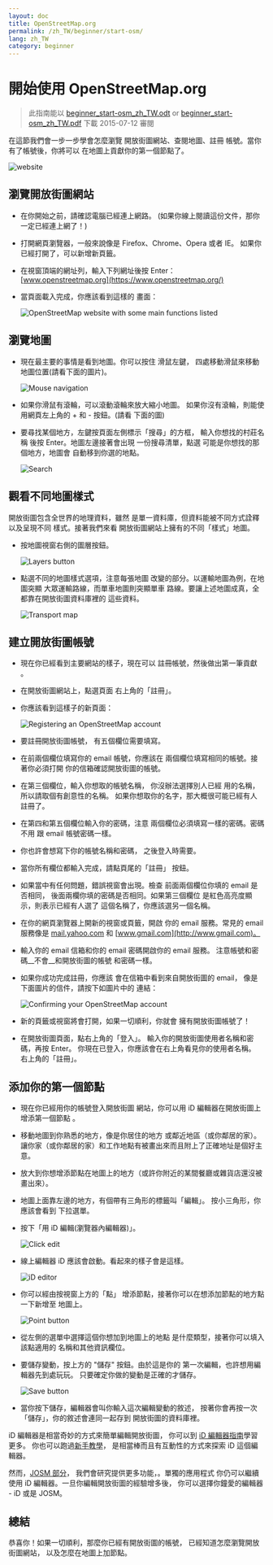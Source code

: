 ```yaml
---
layout: doc
title: OpenStreetMap.org
permalink: /zh_TW/beginner/start-osm/
lang: zh_TW
category: beginner
---
```


開始使用 OpenStreetMap.org
====================================

> 此指南能以 [beginner_start-osm_zh_TW.odt](/files/beginner_start-osm_zh_TW.odt) or [beginner_start-osm_zh_TW.pdf](/files/beginner_start-osm_zh_TW.pdf) 下載
> 2015-07-12 審閱

在這節我們會一步一步學會怎麼瀏覽
開放街圖網站、查閱地圖、註冊
帳號。當你有了帳號後，你將可以
在地圖上貢獻你的第一個節點了。

![website][]

瀏覽開放街圖網站
-------------------------------

-   在你開始之前，請確認電腦已經連上網路。
    (如果你線上閱讀這份文件，那你一定已經連上網了！)
-   打開網頁瀏覽器，一般來說像是 Firefox、Chrome、Opera 或者 IE。
    如果你已經打開了，可以新增新頁籤。
-   在視窗頂端的網址列，輸入下列網址後按 Enter：
    [www.openstreetmap.org](https://www.openstreetmap.org/)
-   當頁面載入完成，你應該看到這樣的
    畫面：

    ![OpenStreetMap website with some main functions listed][]

瀏覽地圖
----------------

-   現在最主要的事情是看到地圖。你可以按住
    滑鼠左鍵，
    四處移動滑鼠來移動地圖位置(請看下面的圖片)。

    ![Mouse navigation][]

-   如果你滑鼠有滾輪，可以滾動滾輪來放大縮小地圖。
    如果你沒有滾輪，則能使用網頁左上角的 +
     和 - 按鈕。(請看
    下面的圖)
-   要尋找某個地方，左鍵按頁面左側標示「搜尋」的方框，
    輸入你想找的村莊名稱
    後按 Enter。地圖左邊接著會出現
    一份搜尋清單，點選
    可能是你想找的那個地方，地圖會
    自動移到你選的地點。

    ![Search][]


觀看不同地圖樣式
------------------------

開放街圖包含全世界的地理資料，雖然
是單一資料庫，但資料能被不同方式詮釋以及呈現不同
樣式。接著我們來看
開放街圖網站上擁有的不同「樣式」地圖。

-   按地圖視窗右側的圖層按鈕。

    ![Layers button][]

-   點選不同的地圖樣式選項，注意每張地圖
    改變的部分。以運輸地圖為例，在地圖突顯
    大眾運輸路線，而單車地圖則突顯單車
    路線。要讓上述地圖成真，全都靠在開放街圖資料庫裡的
    這些資料。

    ![Transport map][]

建立開放街圖帳號
-------------------------------

-   現在你已經看到主要網站的樣子，現在可以
    註冊帳號，然後做出第一筆貢獻
    。
-   在開放街圖網站上，點選頁面
    右上角的「註冊」。
-   你應該看到這樣子的新頁面：

    ![Registering an OpenStreetMap account][]

-   要註冊開放街圖帳號，
    有五個欄位需要填寫。
-   在前兩個欄位填寫你的 email 帳號，你應該在
    兩個欄位填寫相同的帳號。接著你必須打開
    你的信箱確認開放街圖的帳號。
-   在第三個欄位，輸入你想取的帳號名稱，
    你沒辦法選擇別人已經
    用的名稱，所以請取個有創意性的名稱。
    如果你想取你的名字，那大概很可能已經有人
    註冊了。
-   在第四和第五個欄位輸入你的密碼，注意
    兩個欄位必須填寫一樣的密碼。密碼不用
    跟 email 帳號密碼一樣。
-   你也許會想寫下你的帳號名稱和密碼，
    之後登入時需要。
-   當你所有欄位都輸入完成，請點頁尾的「註冊」
    按鈕。
-   如果當中有任何問題，錯誤視窗會出現。檢查
    前面兩個欄位你填的 email 是否相同，
    後面兩欄你填的密碼是否相同。如果第三個欄位
    是紅色高亮度顯示，則表示已經有人選了
    這個名稱了，你應該選另一個名稱。
-   在你的網頁瀏覽器上開新的視窗或頁籤，開啟
    你的 email 服務。常見的 email 服務像是 [mail.yahoo.com](http://mail.yahoo.com)
    和 [www.gmail.com](http://www.gmail.com)。
-   輸入你的 email 信箱和你的 email 密碼開啟你的 email 服務。
    注意帳號和密碼__不會__和開放街圖的帳號
    和密碼一樣。
-   如果你成功完成註冊，你應該
    會在信箱中看到來自開放街圖的 email，
    像是下面圖片的信件，請按下如圖片中的
    連結：

    ![Confirming your OpenStreetMap account][]

-   新的頁籤或視窗將會打開，如果一切順利，你就會
    擁有開放街圖帳號了！
-   在開放街圖頁面，點右上角的「登入」。
    輸入你的開放街圖使用者名稱和密碼，再按 Enter。
    你現在已登入，你應該會在右上角看見你的使用者名稱。
    右上角的「註冊」。

添加你的第一個節點
------------------------

-   現在你已經用你的帳號登入開放街圖
    網站，你可以用 iD 編輯器在開放街圖上增添第一個節點
    。
-   移動地圖到你熟悉的地方，像是你居住的地方
    或鄰近地區（或你鄰居的家）。讓你家（或你鄰居的家）和工作地點有被畫出來而且附上了正確地址是個好主意。
-   放大到你想增添節點在地圖上的地方（或許你附近的某間餐廳或雜貨店還沒被畫出來）。
-   地圖上面靠左邊的地方，有個帶有三角形的標籤叫「編輯」。
    按小三角形，你應該會看到
    下拉選單。
-   按下「用 iD 編輯(瀏覽器內編輯器)」。

    ![Click edit][]

-   線上編輯器 iD 應該會啟動。看起來的樣子會是這樣。

    ![iD editor][]

-   你可以經由按視窗上方的「點」
    增添節點，接著你可以在想添加節點的地方點一下新增至
    地圖上。

    ![Point button][]

-   從左側的選單中選擇這個你想加到地圖上的地點
    是什麼類型，接著你可以填入該點適用的
    名稱和其他資訊欄位。
-   要儲存變動，按上方的 "儲存" 按鈕。由於這是你的
    第一次編輯，也許想用編輯器先到處玩玩。
    只要確定你做的變動是正確的才儲存。

    ![Save button][]

-   當你按下儲存，編輯器會叫你輸入這次編輯變動的敘述，
    按著你會再按一次「儲存」，你的敘述會連同一起存到
    開放街圖的資料庫裡。


iD 編輯器是相當奇妙的方式來簡單編輯開放街圖，
你可以到 [iD 編輯器指南](/zh_TW/beginner/id-editor/)學習更多。
你也可以跑過[新手教學](https://www.openstreetmap.org/edit?editor=id#walkthrough=true)，
是相當棒而且有互動性的方式來探索 iD 這個編輯器。

然而，[JOSM 部分](/en/josm/)，
我們會研究提供更多功能，。單獨的應用程式
你仍可以繼續使用 iD 編輯器。一旦你編輯開放街圖的經驗增多後，
你可以選擇你鐘愛的編輯器 - iD 或是 JOSM。

總結
-------

恭喜你！如果一切順利，那麼你已經有開放街圖的帳號，
已經知道怎麼瀏覽開放街圖網站，
以及怎麼在地圖上加節點。



[website]: /images/beginner/start-osm_website.png
[OpenStreetMap website with some main functions listed]: /images/beginner/osm-website-main-functions.png
[Mouse navigation]: /images/beginner/mouse-navigation.png
[Search]: /images/beginner/search.png
[Layers button]: /images/beginner/layers.png
[Transport map]: /images/beginner/transport-map.png
[Registering an OpenStreetMap account]: /images/beginner/registering-account.png
[Confirming your OpenStreetMap account]: /images/beginner/confirming-account.png
[Click edit]: /images/beginner/click-edit.png
[iD editor]: /images/beginner/id-editor.png
[Point button]: /images/beginner/point-button.png
[Save button]: /images/beginner/save-button.png
